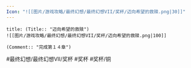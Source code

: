 ```yaml
---
Icon: "![[图片/游戏攻略/最终幻想/最终幻想VII/奖杯/迈向希望的救赎.png|30]]"
---
```

```ad-common-bronze-trophy
title: (Title:: "迈向希望的救赎")
![[图片/游戏攻略/最终幻想/最终幻想VII/奖杯/迈向希望的救赎.png|100]]

(Comment:: "完成第１４章")
```

#最终幻想/最终幻想VII/奖杯 #奖杯 #奖杯/铜
